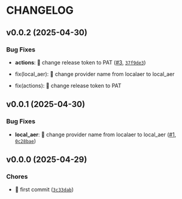 # CHANGELOG


## v0.0.2 (2025-04-30)

### Bug Fixes

- **actions**: 🐛 change release token to PAT
  ([#3](https://github.com/GBisi/quantum-executor/pull/3),
  [`37f9de3`](https://github.com/GBisi/quantum-executor/commit/37f9de35b0e31a6b35a3d2ba63d6b7dd52c125e9))

* fix(local_aer): :bug: change provider name from localaer to local_aer

* fix(actions): :bug: change release token to PAT


## v0.0.1 (2025-04-30)

### Bug Fixes

- **local_aer**: :bug: change provider name from localaer to local_aer
  ([#1](https://github.com/GBisi/quantum-executor/pull/1),
  [`0c28bae`](https://github.com/GBisi/quantum-executor/commit/0c28bae99a58351d8932a615e96db78ddecac99a))


## v0.0.0 (2025-04-29)

### Chores

- :tada: first commit
  ([`3c33dab`](https://github.com/GBisi/quantum-executor/commit/3c33dab7510ae973083021751afdc3f46a9df191))
